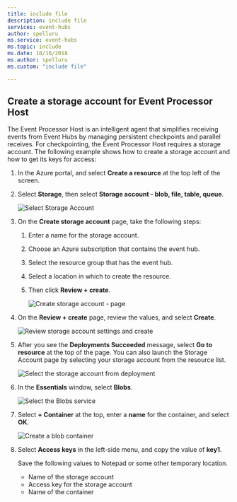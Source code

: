 ```yaml
---
title: include file
description: include file
services: event-hubs
author: spelluru
ms.service: event-hubs
ms.topic: include
ms.date: 10/16/2018
ms.author: spelluru
ms.custom: "include file"

---
```


## Create a storage account for Event Processor Host
The Event Processor Host is an intelligent agent that simplifies receiving events from Event Hubs by managing persistent checkpoints and parallel receives. For checkpointing, the Event Processor Host requires a storage account. The following example shows how to create a storage account and how to get its keys for access:

1. In the Azure portal, and select **Create a resource** at the top left of the screen.

2. Select **Storage**, then select **Storage account - blob, file, table, queue**.
   
    ![Select Storage Account](./media/event-hubs-create-storage/create-storage1.png)

3. On the **Create storage account** page, take the following steps: 

   1. Enter a name for the storage account. 
   2. Choose an Azure subscription that contains the event hub.
   3. Select the resource group that has the event hub.
   4. Select a location in which to create the resource. 
   5. Then click **Review + create**.
   
      ![Create storage account - page](./media/event-hubs-create-storage/create-storage2.png)

4. On the **Review + create** page, review the values, and select **Create**. 

    ![Review storage account settings and create](./media/event-hubs-create-storage/review-create-storage-account.png)
5. After you see the **Deployments Succeeded** message, select **Go to resource** at the top of the page. You can also launch the Storage Account page by selecting your storage account from the resource list.  

    ![Select the storage account from deployment](./media/event-hubs-create-storage/select-storage-deployment.png) 
7. In the **Essentials** window, select **Blobs**. 

    ![Select the Blobs service](./media/event-hubs-create-storage/select-blobs-service.png)
1. Select **+ Container** at the top, enter a **name** for the container, and select **OK**. 

    ![Create a blob container](./media/event-hubs-create-storage/create-blob-container.png)
1. Select **Access keys** in the left-side menu, and copy the value of **key1**. 

    Save the following values to Notepad or some other temporary location.
    - Name of the storage account
    - Access key for the storage account
    - Name of the container
